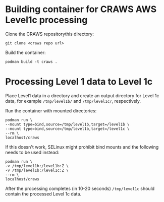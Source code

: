 # Building container for CRAWS AWS Level1c processing

Clone the CRAWS repositorythis directory:

    git clone <craws repo url>

Build the container:

    podman build -t craws .

# Processing Level 1 data to Level 1c

Place Level1 data in a directory and create an output directory for Level 1c
data, for example `/tmp/level1b/` and `/tmp/level1c/`, respectively.

Run the container with mounted directories:

    podman run \
    --mount type=bind,source=/tmp/level1b,target=/level1b \
    --mount type=bind,source=/tmp/level1b,target=/level1c \
    --rm \
    localhost/craws

If this doesn't work, SELinux might prohibit bind mounts and the following
needs to be used instead:

    podman run \
    -v /tmp/level1b:/level1b:Z \
    -v /tmp/level1b:/level1c:Z \
    --rm \
    localhost/craws

After the processing completes (in 10-20 seconds) `/tmp/level1c`
should contain the processed Level 1c data.
